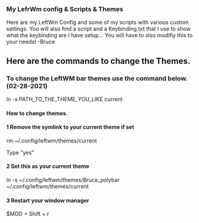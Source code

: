 ### My LefrWm config & Scripts & Themes
Here are my LeftWm Config and some of my scripts with various custom settings.
You will also find a script and a Keybinding.txt that I use to show what the keybinding are I have setup... You will have to slso modifiy this to your needs!
-Bruce

## Here are the commands to change the Themes.

### To change the LeftWM bar themes use the command below. (02-28-2021)
ln -s PATH_TO_THE_THEME_YOU_LIKE current

#### How to change themes.

#### 1 Remove the symlink to your current theme if set
rm ~/.config/leftwm/themes/current

Type "yes"

#### 2 Set this as your current theme
ln -s ~/.config/leftwm/themes/Bruce_polybar ~/.config/leftwm/themes/current

#### 3 Restart your window manager
$MOD + Shift + r
